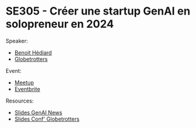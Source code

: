 
# SE305 - Créer une startup GenAI en solopreneur en 2024

Speaker:
- [Benoit Hédiard](https://www.linkedin.com/in/benorama/)
- [Globetrotters](https://globetrotters.ai/)

Event:
- [Meetup](https://www.meetup.com/generative-ai-nantes/events/305456042)
- [Eventbrite](https://www.eventbrite.com/e/s3e5-conf-globetrottersai-creer-une-startup-genai-en-2024-tickets-1119780887779)

Resources:
- [Slides GenAI News](./genai-news.pdf)
- [Slides Conf' Globetrotters](./Globetrotters-GenAI-Meetup-REX.pdf)
